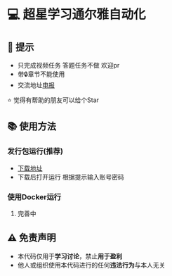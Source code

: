 # :computer: 超星学习通尔雅自动化

## :hammer: 提示
 - 只完成视频任务 答题任务不做 欢迎pr
 - 带:lock:章节不能使用
 - 交流地址[电报](https://t.me/+ezFiFyW3LUM2MmM9)
 
:star: 觉得有帮助的朋友可以给个Star

## :books: 使用方法

### 发行包运行(推荐)
- [下载地址](https://github.com/uncle-light/chaoxing/releases)
- 下载后打开运行 根据提示输入账号密码


### 使用Docker运行
1. 完善中


## :warning: 免责声明  
  
- 本代码仅用于**学习讨论**，禁止**用于盈利**  
- 他人或组织使用本代码进行的任何**违法行为**与本人无关  


